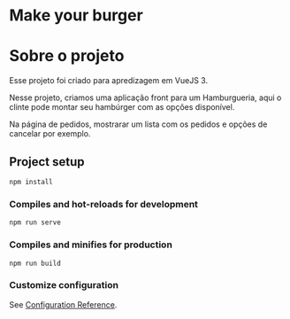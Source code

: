 # Make your burger

# Sobre o projeto

Esse projeto foi criado para apredizagem em VueJS 3.

Nesse projeto, criamos uma aplicação front para um Hamburgueria, 
aqui o clinte pode montar seu hambúrger com as opções disponível.

Na página de pedidos, mostrarar um lista com os pedidos e opções de cancelar por exemplo.

## Project setup
```
npm install
```

### Compiles and hot-reloads for development
```
npm run serve
```

### Compiles and minifies for production
```
npm run build
```

### Customize configuration
See [Configuration Reference](https://cli.vuejs.org/config/).
